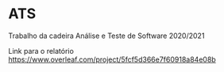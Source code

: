 # ATS
Trabalho da cadeira Análise e Teste de Software 2020/2021

Link para o relatório
https://www.overleaf.com/project/5fcf5d366e7f60918a84e08b
